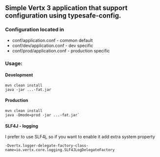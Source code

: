## Simple Vertx 3 application that support configuration using typesafe-config.

### Configuration located in 

 * conf/application.conf - common default
 * conf/dev/application.conf - dev specific
 * conf/prod/application.conf - production specific
 
 
 ### Usage:
 
 #### Development
 
 ```
 mvn clean install
 java -jar ...-fat.jar
 ```
 
 #### Production 
 
 ```
 mvn clean install
 java -Dmode=prod -jar ...-fat.jar`
 ```
  
 #### SLF4J - logging
 
 I prefer to use SLF4j, so if you want to enable it add extra system property 
 ```
 -Dvertx.logger-delegate-factory-class-name=io.vertx.core.logging.SLF4JLogDelegateFactory
 ```
 
  
  
 
 
 
 
 
